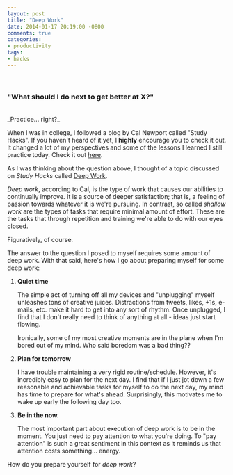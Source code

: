 ```yaml
---
layout: post
title: "Deep Work"
date: 2014-01-17 20:19:00 -0800
comments: true
categories:
- productivity
tags:
- hacks
---
```


<br/>

### "What should I do next to get better at X?"


<br/>
_Practice... right?_
<br/>

When I was in college, I followed a blog by Cal Newport called "Study Hacks". If you haven't heard of it yet, I **highly** encourage you to check it out. It changed a lot of my perspectives and some of the lessons I learned I still practice today. Check it out <a href="http://calnewport.com/blog/">here</a>.

As I was thinking about the question above, I thought of a topic discussed on _Study Hacks_ called <a href="http://calnewport.com/blog/2012/11/21/knowledge-workers-are-bad-at-working-and-heres-what-to-do-about-it/">Deep Work</a>.

_Deep work_, according to Cal, is the type of work that causes our abilities to continually improve. It is a source of deeper satisfaction; that is, a feeling of passion towards whatever it is we're pursuing. In contrast, so called _shallow work_ are the types of tasks that require minimal amount of effort. These are the tasks that through repetition and training we're able to do with our eyes closed. 

Figuratively, of course.

The answer to the question I posed to myself requires some amount of deep work. With that said, here's how I go about preparing myself for some deep work:

1. **Quiet time**

	The simple act of turning off all my devices and "unplugging" myself unleashes tons of creative juices. Distractions from tweets, likes, +1s, e-mails, etc. make it hard to get into any sort of rhythm. Once unplugged, I find that I don't really need to think of anything at all - ideas just start flowing.
	
	Ironically, some of my most creative moments are in the plane when I'm bored out of my mind. Who said boredom was a bad thing??

2. **Plan for tomorrow**

	I have trouble maintaining a very rigid routine/schedule. However, it's incredibly easy to plan for the next day. I find that if I just jot down a few reasonable and achievable tasks for myself to do the next day, my mind has time to prepare for what's ahead. Surprisingly, this motivates me to wake up early the following day too.

3. **Be in the now.**

	The most important part about execution of deep work is to be in the moment. You just need to pay attention to what you're doing. To "pay attention" is such a great sentiment in this context as it reminds us that attention costs something... energy.

How do you prepare yourself for _deep work_?